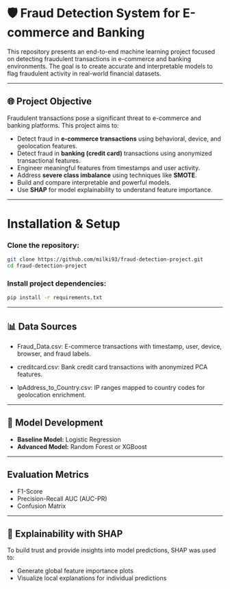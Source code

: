 # 🛡️ Fraud Detection System for E-commerce and Banking

This repository presents an end-to-end machine learning project focused on detecting fraudulent transactions in e-commerce and banking environments. The goal is to create accurate and interpretable models to flag fraudulent activity in real-world financial datasets.

---

## 🌐 Project Objective

Fraudulent transactions pose a significant threat to e-commerce and banking platforms. This project aims to:

- Detect fraud in **e-commerce transactions** using behavioral, device, and geolocation features.
- Detect fraud in **banking (credit card)** transactions using anonymized transactional features.
- Engineer meaningful features from timestamps and user activity.
- Address **severe class imbalance** using techniques like **SMOTE**.
- Build and compare interpretable and powerful models.
- Use **SHAP** for model explainability to understand feature importance.

---

# Installation & Setup

### Clone the repository:
```bash
git clone https://github.com/milki93/fraud-detection-project.git
cd fraud-detection-project
```

### Install project dependencies:

```bash
pip install -r requirements.txt
```

---

## 📊 Data Sources

- Fraud_Data.csv: E-commerce transactions with timestamp, user, device, browser, and fraud labels.

- creditcard.csv: Bank credit card transactions with anonymized PCA features.

- IpAddress_to_Country.csv: IP ranges mapped to country codes for geolocation enrichment.

---

## 🎯 Model Development

- **Baseline Model:** Logistic Regression
- **Advanced Model:** Random Forest or XGBoost

---

## Evaluation Metrics

- F1-Score
- Precision-Recall AUC (AUC-PR)
- Confusion Matrix

---

## 🔮 Explainability with SHAP

To build trust and provide insights into model predictions, SHAP was used to:

- Generate global feature importance plots
- Visualize local explanations for individual predictions
